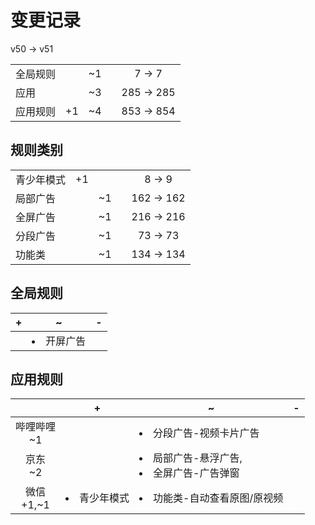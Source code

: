 # 变更记录

v50 -> v51

||||||
|-|:-:|:-:|:-:|:-:|
|全局规则||~1||7 -> 7|
|应用||~3||285 -> 285|
|应用规则|+1|~4||853 -> 854|

## 规则类别

||||||
|-|:-:|:-:|:-:|:-:|
|青少年模式|+1|||8 -> 9|
|局部广告||~1||162 -> 162|
|全屏广告||~1||216 -> 216|
|分段广告||~1||73 -> 73|
|功能类||~1||134 -> 134|

## 全局规则

|+|~|-|
|-|-|-|
||<li>开屏广告||

## 应用规则

||+|~|-|
|:-:|-|-|-|
|哔哩哔哩<br>~1||<li>分段广告-视频卡片广告||
|京东<br>~2||<li>局部广告-悬浮广告,<li>全屏广告-广告弹窗||
|微信<br>+1,~1|<li>青少年模式|<li>功能类-自动查看原图/原视频||
